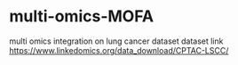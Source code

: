 # multi-omics-MOFA
multi omics integration on lung cancer dataset
dataset link
https://www.linkedomics.org/data_download/CPTAC-LSCC/
